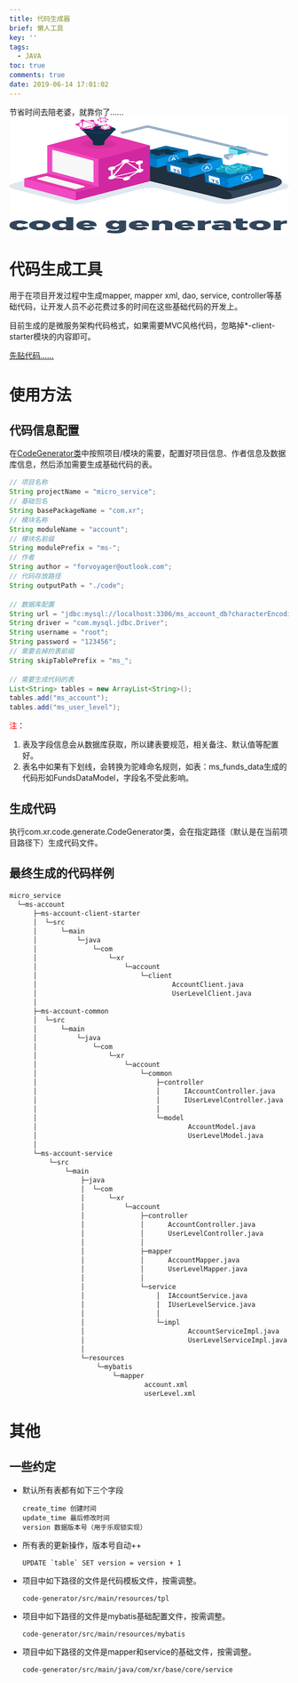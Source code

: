 ```yaml
---
title: 代码生成器
brief: 懒人工具
key: ''
tags:
  - JAVA
toc: true
comments: true
date: 2019-06-14 17:01:02
---
```


节省时间去陪老婆，就靠你了……
![](/pic/unclassified/codegen-cover.png)

<!-- more -->

# 代码生成工具
用于在项目开发过程中生成mapper, mapper xml, dao, service, controller等基础代码，让开发人员不必花费过多的时间在这些基础代码的开发上。

目前生成的是微服务架构代码格式，如果需要MVC风格代码，忽略掉*-client-starter模块的内容即可。

[先贴代码……](https://github.com/forvoyager/code-generator)


# 使用方法
## 代码信息配置
在[CodeGenerator类](https://github.com/forvoyager/code-generator/blob/master/src/main/java/com/xr/code/generate/CodeGenerator.java)中按照项目/模块的需要，配置好项目信息、作者信息及数据库信息，然后添加需要生成基础代码的表。
``` java
// 项目名称
String projectName = "micro_service";
// 基础包名
String basePackageName = "com.xr";
// 模块名称
String moduleName = "account";
// 模块名前缀
String modulePrefix = "ms-";
// 作者
String author = "forvoyager@outlook.com";
// 代码存放路径
String outputPath = "./code";

// 数据库配置
String url = "jdbc:mysql://localhost:3306/ms_account_db?characterEncoding=UTF-8";
String driver = "com.mysql.jdbc.Driver";
String username = "root";
String password = "123456";
// 需要去掉的表前缀
String skipTablePrefix = "ms_";

// 需要生成代码的表
List<String> tables = new ArrayList<String>();
tables.add("ms_account");
tables.add("ms_user_level");
```
<font color=red>注</font>：
1. 表及字段信息会从数据库获取，所以建表要规范，相关备注、默认值等配置好。
2. 表名中如果有下划线，会转换为驼峰命名规则，如表：ms_funds_data生成的代码形如FundsDataModel，字段名不受此影响。

## 生成代码
执行com.xr.code.generate.CodeGenerator类，会在指定路径（默认是在当前项目路径下）生成代码文件。

## 最终生成的代码样例
```
micro_service
  └─ms-account
      ├─ms-account-client-starter
      │  └─src
      │      └─main
      │          └─java
      │              └─com
      │                  └─xr
      │                      └─account
      │                          └─client
      │                                  AccountClient.java
      │                                  UserLevelClient.java
      │
      ├─ms-account-common
      │  └─src
      │      └─main
      │          └─java
      │              └─com
      │                  └─xr
      │                      └─account
      │                          └─common
      │                              ├─controller
      │                              │      IAccountController.java
      │                              │      IUserLevelController.java
      │                              │
      │                              └─model
      │                                      AccountModel.java
      │                                      UserLevelModel.java
      │
      └─ms-account-service
          └─src
              └─main
                  ├─java
                  │  └─com
                  │      └─xr
                  │          └─account
                  │              ├─controller
                  │              │      AccountController.java
                  │              │      UserLevelController.java
                  │              │
                  │              ├─mapper
                  │              │      AccountMapper.java
                  │              │      UserLevelMapper.java
                  │              │
                  │              └─service
                  │                  │  IAccountService.java
                  │                  │  IUserLevelService.java
                  │                  │
                  │                  └─impl
                  │                          AccountServiceImpl.java
                  │                          UserLevelServiceImpl.java
                  │
                  └─resources
                      └─mybatis
                          └─mapper
                                  account.xml
                                  userLevel.xml
```


# 其他

## 一些约定

* 默认所有表都有如下三个字段
    ```
    create_time 创建时间
    update_time 最后修改时间
    version 数据版本号（用于乐观锁实现）
    ```

* 所有表的更新操作，版本号自动++
    ```
    UPDATE `table` SET version = version + 1
    ```

* 项目中如下路径的文件是代码模板文件，按需调整。
    ```
    code-generator/src/main/resources/tpl
    ```

* 项目中如下路径的文件是mybatis基础配置文件，按需调整。
    ```
    code-generator/src/main/resources/mybatis
    ```

* 项目中如下路径的文件是mapper和service的基础文件，按需调整。
    ```
    code-generator/src/main/java/com/xr/base/core/service
    ```






